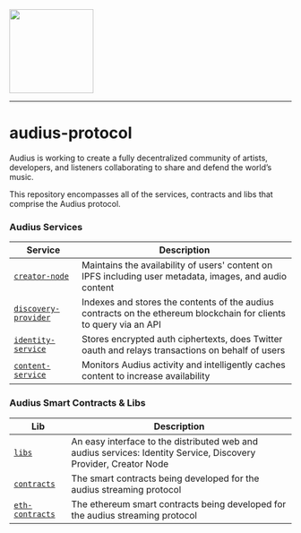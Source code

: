 <img src="https://avatars1.githubusercontent.com/u/38231615?s=400&u=c00678880596dabd2746dae13a47edbe7ea7210e&v=4" width="150px" >

---

# audius-protocol
Audius is working to create a fully decentralized community of artists, developers, and listeners collaborating to share and defend the world’s music.

This repository encompasses all of the services, contracts and libs that comprise the Audius protocol.

### Audius Services

| Service                                                        | Description                                                                                       
| -------------------------------------------------------------- | -------------------------------------------------------------------------------------------------------------------
| [`creator-node`](creator-node)                  | Maintains the availability of users' content on IPFS including user metadata, images, and audio content
| [`discovery-provider`](discovery-provider)      | Indexes and stores the contents of the audius contracts on the ethereum blockchain for clients to query via an API
| [`identity-service`](identity-service)          | Stores encrypted auth ciphertexts, does Twitter oauth and relays transactions on behalf of users
| [`content-service`](content-service)            | Monitors Audius activity and intelligently caches content to increase availability

### Audius Smart Contracts & Libs

| Lib                                                        | Description                                                                                       
| -------------------------------------------------------------- | -------------------------------------------------------------------------------------------------------------------
| [`libs`](https://github.com/AudiusProject/audius-protocol/tree/master/libs)     | An easy interface to the distributed web and audius services: Identity Service, Discovery Provider, Creator Node
| [`contracts`](https://github.com/AudiusProject/audius-protocol/tree/master/contracts)         | The smart contracts being developed for the audius streaming protocol
| [`eth-contracts`](https://github.com/AudiusProject/audius-protocol/tree/master/eth-contracts) | The ethereum smart contracts being developed for the audius streaming protocol
